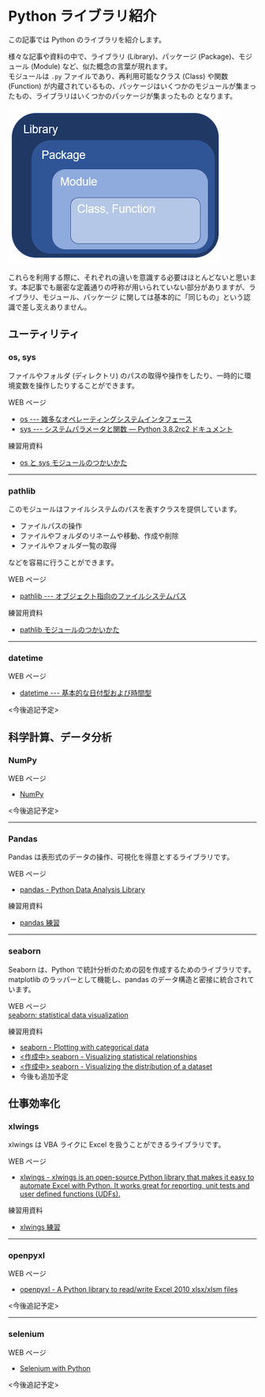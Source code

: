 # Python ライブラリ紹介  

この記事では Python のライブラリを紹介します。  

様々な記事や資料の中で、ライブラリ (Library)、パッケージ (Package)、モジュール (Module) など、似た概念の言葉が現れます。  
モジュールは `.py` ファイルであり、再利用可能なクラス (Class) や関数 (Function) が内蔵されているもの、パッケージはいくつかのモジュールが集まったもの、ライブラリはいくつかのパッケージが集まったもの となります。  

![picture](./pictures/Python_lib_pkg_mdl.png)

これらを利用する際に、それぞれの違いを意識する必要はほとんどないと思います。本記事でも厳密な定義通りの呼称が用いられていない部分がありますが、ライブラリ、モジュール、パッケージ に関しては基本的に「同じもの」という認識で差し支えありません。  

## ユーティリティ  

### os, sys  

ファイルやフォルダ (ディレクトリ) のパスの取得や操作をしたり、一時的に環境変数を操作したりすることができます。  

WEB ページ  

- [os --- 雑多なオペレーティングシステムインタフェース](https://docs.python.org/ja/3/library/os.html)  
- [sys --- システムパラメータと関数 — Python 3.8.2rc2 ドキュメント](https://docs.python.org/ja/3/library/sys.html?highlight=sys%20version)  

練習用資料  

- [os と sys モジュールのつかいかた](./osとsysモジュールのつかいかた.ipynb)  

---

### pathlib  

このモジュールはファイルシステムのパスを表すクラスを提供しています。  

- ファイルパスの操作  
- ファイルやフォルダのリネームや移動、作成や削除  
- ファイルやフォルダ一覧の取得  

などを容易に行うことができます。  

WEB ページ  

- [pathlib --- オブジェクト指向のファイルシステムパス](https://docs.python.org/ja/3/library/pathlib.html)  

練習用資料  

- [pathlib モジュールのつかいかた](./pathlibモジュールのつかいかた.ipynb)

---

### datetime  

WEB ページ  

- [datetime --- 基本的な日付型および時間型](https://docs.python.org/ja/3/library/datetime.html)  

<今後追記予定>  

## 科学計算、データ分析  

### NumPy  

WEB ページ  

- [NumPy](https://numpy.org/)  

<今後追記予定>  

---

### Pandas  

Pandas は表形式のデータの操作、可視化を得意とするライブラリです。  

WEB ページ  

- [pandas - Python Data Analysis Library](https://pandas.pydata.org/)  

練習用資料  

- [pandas 練習](./pandas練習.ipynb)  

---

### seaborn  

Seaborn は、Python で統計分析のための図を作成するためのライブラリです。 matplotlib のラッパーとして機能し、pandas のデータ構造と密接に統合されています。  

WEB ページ  
[seaborn: statistical data visualization](https://seaborn.pydata.org/index.html)

練習用資料  

- [seaborn - Plotting with categorical data](./seaborn_Categorical_Tutorial.ipynb)  
- [<作成中> seaborn - Visualizing statistical relationships](./seaborn_Relational_Tutorial.ipynb)  
- [<作成中> seaborn - Visualizing the distribution of a dataset](./seaborn_Distribution_Tutorial.ipynb)  
- 今後も追加予定  

## 仕事効率化  

### xlwings  

xlwings は VBA ライクに Excel を扱うことができるライブラリです。  

WEB ページ  

- [xlwings - xlwings is an open-source Python library that makes it easy to automate Excel with Python. It works great for reporting, unit tests and user defined functions (UDFs).](https://www.xlwings.org/)  

練習用資料  

- [xlwings 練習](./xlwings練習.ipynb)  

---

### openpyxl  

WEB ページ  

- [openpyxl - A Python library to read/write Excel 2010 xlsx/xlsm files](https://openpyxl.readthedocs.io/en/stable/)  

<今後追記予定>  

---

### selenium  

WEB ページ  

- [Selenium with Python](https://selenium-python.readthedocs.io/)  

<今後追記予定>  

